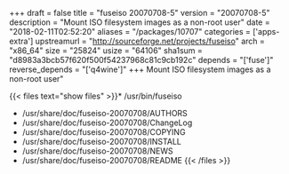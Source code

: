 +++
draft = false
title = "fuseiso 20070708-5"
version = "20070708-5"
description = "Mount ISO filesystem images as a non-root user"
date = "2018-02-11T02:52:20"
aliases = "/packages/10707"
categories = ['apps-extra']
upstreamurl = "http://sourceforge.net/projects/fuseiso"
arch = "x86_64"
size = "25824"
usize = "64106"
sha1sum = "d8983a3bcb57f620f500f54237968c81c9cb192c"
depends = "['fuse']"
reverse_depends = "['q4wine']"
+++
Mount ISO filesystem images as a non-root user"

{{< files text="show files" >}}* /usr/bin/fuseiso
* /usr/share/doc/fuseiso-20070708/AUTHORS
* /usr/share/doc/fuseiso-20070708/ChangeLog
* /usr/share/doc/fuseiso-20070708/COPYING
* /usr/share/doc/fuseiso-20070708/INSTALL
* /usr/share/doc/fuseiso-20070708/NEWS
* /usr/share/doc/fuseiso-20070708/README
{{< /files >}}